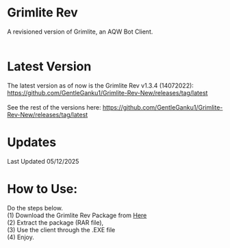 # Grimlite Rev
A revisioned version of Grimlite, an AQW Bot Client. <br /> <br />

# Latest Version
The latest version as of now is the Grimlite Rev v1.3.4 (14072022): https://github.com/GentleGanku1/Grimlite-Rev-New/releases/tag/latest <br /> <br />
See the rest of the versions here: https://github.com/GentleGanku1/Grimlite-Rev-New/releases/tag/latest
# Updates
Last Updated 05/12/2025
# How to Use:
Do the steps below.
<br />
(1) Download the Grimlite Rev Package from [Here](https://github.com/GentleGanku1/Grimlite-Rev-New/releases/tag/latest) <br />
(2) Extract the package (RAR file), <br />
(3) Use the client through the .EXE file <br />
(4) Enjoy. <br />
